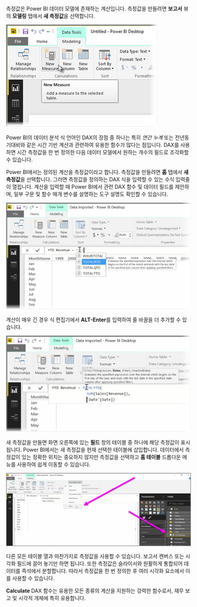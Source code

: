 측정값은 Power BI 데이터 모델에 존재하는 계산입니다. 측정값을 만들려면 **보고서** 뷰의 **모델링** 탭에서 **새 측정값**을 선택합니다.

![](media/2-5-create-calculated-measures/2-5_1.png)

Power BI의 데이터 분석 식 언어인 DAX의 장점 중 하나는 특히 *연간 누계* 또는 전년동기대비와 같은 시간 기반 계산과 관련하여 유용한 함수가 많다는 점입니다. DAX를 사용하면 시간 측정값을 한 번 정의한 다음 데이터 모델에서 원하는 개수의 필드로 조각화할 수 있습니다.

Power BI에서는 정의된 계산을 측정값이라고 합니다. 측정값을 만들려면 **홈** 탭에서 **새 측정값**을 선택합니다. 그러면 측정값을 정의하는 DAX 식을 입력할 수 있는 수식 입력줄이 열립니다. 계산을 입력할 때 Power BI에서 관련 DAX 함수 및 데이터 필드를 제안하며, 일부 구문 및 함수 매개 변수를 설명하는 도구 설명도 확인할 수 있습니다.

![](media/2-5-create-calculated-measures/2-5_2.png)

계산이 매우 긴 경우 식 편집기에서 **ALT-Enter**를 입력하여 줄 바꿈을 더 추가할 수 있습니다.

![](media/2-5-create-calculated-measures/2-5_3.png)

새 측정값을 만들면 화면 오른쪽에 있는 **필드** 창의 테이블 중 하나에 해당 측정값이 표시됩니다. Power BI에서는 새 측정값을 현재 선택한 테이블에 삽입합니다. 데이터에서 측정값이 있는 정확한 위치는 중요하지 않지만 측정값을 선택하고 **홈 테이블** 드롭다운 메뉴를 사용하여 쉽게 이동할 수 있습니다.

![](media/2-5-create-calculated-measures/2-5_4.png)

다른 모든 테이블 열과 마찬가지로 측정값을 사용할 수 있습니다. 보고서 캔버스 또는 시각화 필드에 끌어 놓기만 하면 됩니다. 또한 측정값은 슬라이서와 원활하게 통합되어 데이터를 즉석에서 분할합니다. 따라서 측정값을 한 번 정의한 후 여러 시각화 요소에서 이를 사용할 수 있습니다.

**Calculate** DAX 함수는 유용한 모든 종류의 계산을 지원하는 강력한 함수로서, 재무 보고 및 시각적 개체에 특히 유용합니다.

